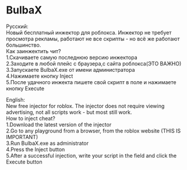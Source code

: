 # BulbaX
Русский:                                   
Новый бесплатный инжектор для роблокса. Инжектор не требует просмотра рекламы, работают не все скрипты - но всё же работают большинство.  
Как заинжектить чит?  
1.Скачиваете самую последнюю версию инжектора  
2.Заходите в любой плейс с браузера,с сайта роблокса(ЭТО ВАЖНО)  
3.Запускаете BulbaX.exe от имени администратора  
4.Нажимаете кнопку Inject  
5.После удачного инжекта пишете свой скрипт в поле и нажимаете кнопку Execute  
  
English:  
New free injector for roblox. The injector does not require viewing advertising, not all scripts work - but most still work.  
How to inject cheat?  
1.Download the latest version of the injector  
2.Go to any playground from a browser, from the roblox website (THIS IS IMPORTANT)  
3.Run BulbaX.exe as administrator  
4.Press the Inject button  
5.After a successful injection, write your script in the field and click the Execute button  
